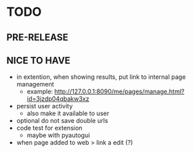 # TODO

## PRE-RELEASE

## NICE TO HAVE
- in extention, when showing results, put link to internal page management
    - example: http://127.0.0.1:8090/me/pages/manage.html?id=3jzdp04qbakw3xz
- persist user activity
    - also make it available to user
- optional do not save double urls
- code test for extension
    - maybe with pyautogui
- when page added to web > link a edit (?) 


